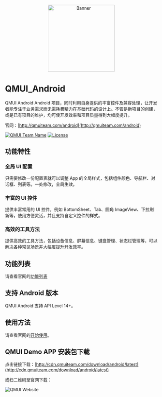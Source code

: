 <p align="center">
  <img src="https://cloud.githubusercontent.com/assets/1190261/26751376/63f96538-486a-11e7-81cf-5bc83a945207.png" width="220" height="220" alt="Banner" />
</p>

# QMUI_Android

QMUI Android  Android 项目，同时利用自身提供的丰富控件及兼容处理，让开发者能专注于业务需求而无需耗费精力在基础代码的设计上。不管是新项目的创建，或是已有项目的维护，均可使开发效率和项目质量得到大幅度提升。

官网：[http://qmuiteam.com/android](http://qmuiteam.com/android)

[![QMUI Team Name](https://img.shields.io/badge/Team-QMUI-brightgreen.svg?style=flat)](https://github.com/QMUI "QMUI Team")
[![License](https://img.shields.io/badge/license-MIT-blue.svg?style=flat)](http://opensource.org/licenses/MIT "Feel free to contribute.")

## 功能特性
### 全局 UI 配置
只需要修改一份配置表就可以调整 App 的全局样式，包括组件颜色、导航栏、对话框、列表等。一处修改，全局生效。

### 丰富的 UI 控件
提供丰富常用的 UI 控件，例如 BottomSheet、Tab、圆角 ImageView、下拉刷新等，使用方便灵活，并且支持自定义控件的样式。

### 高效的工具方法
提供高效的工具方法，包括设备信息、屏幕信息、键盘管理、状态栏管理等，可以解决各种常见场景并大幅度提升开发效率。

## 功能列表
请查看官网的[功能列表](http://qmuiteam.com/android/page/document.html)

## 支持 Android 版本
QMUI Android 支持 API Level 14+。

## 使用方法
请查看官网的[开始使用](http://qmuiteam.com/android/page/start.html)。

## QMUI Demo APP 安装包下载
点击链接下载：[http://cdn.qmuiteam.com/download/android/latest](http://cdn.qmuiteam.com/download/android/latest)

或扫二维码至官网下载：

![QMUI Website](http://qmuiteam.com/themes/qmui/public/style/images/independent/AndroidDownloadQRCode_2x.png)
